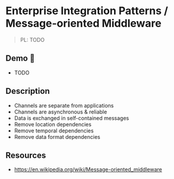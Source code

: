 # Enterprise Integration Patterns / Message-oriented Middleware

> PL: TODO

## Demo 🎉

* TODO

## Description

* Channels are separate from applications
* Channels are asynchronous & reliable
* Data is exchanged in self-contained messages
* Remove location dependencies
* Remove temporal dependencies
* Remove data format dependencies

## Resources

* <https://en.wikipedia.org/wiki/Message-oriented_middleware>

